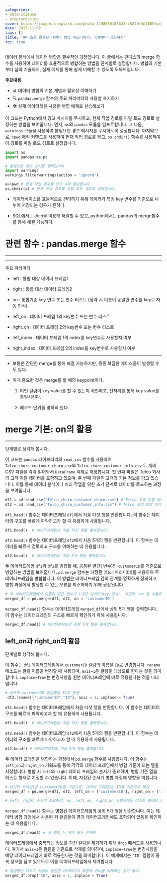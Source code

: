 ```yaml
---
categories:
- data-science
- preprocessing
cover: https://images.unsplash.com/photo-1498050108023-c5249f4df085?w=1920&h=1080&fit=crop
date: 2023-11-02
tags: []
title: '판다스를 활용한 데이터 병합 마스터하기: 기본부터 심화까지'
toc: true
---
```


데이터 분석에서 데이터 병합은 필수적인 과정입니다. 이 글에서는 판다스의 merge 함수를 사용하여 데이터를 효율적으로 병합하는 방법을 단계별로 설명합니다. 병합의 기본부터 심화 기술까지, 실제 예제를 통해 쉽게 이해할 수 있도록 도와드립니다.

**주요내용**
- 📊 데이터 병합의 기본 개념과 필요성 이해하기
- 🔍 `pandas.merge` 함수의 주요 파라미터와 사용법 숙지하기
- 🛠 실제 데이터셋을 사용한 병합 예제로 실습해보기

이 코드는 Python에서 경고 메시지를 무시하고, 현재 작업 경로를 파일 로드 경로로 설정하는 방법을 보여줍니다. 먼저, `os`와 `pandas` 모듈을 임포트합니다. 그 다음, `warnings` 모듈을 사용하여 불필요한 경고 메시지를 무시하도록 설정합니다. 마지막으로, `%pwd` 매직 커맨드를 사용하여 현재 작업 경로를 얻고, `os.chdir()` 함수를 사용하여 이 경로를 파일 로드 경로로 설정합니다.

```python
import os
import pandas as pd

# 불필요한 경고 표시를 생략합니다.
import warnings
warnings.filterwarnings(action = 'ignore')

a=%pwd # 현재 작업 경로를 변수 a에 할당합니다.
os.chdir(a) # 현재 작업 경로를 파일 로드 경로로 설정합니다.
```

- 데이터베이스를 효율적으로 관리하기 위해 데이터가 특정 key 변수를 기준으로 나누어 저장되는 경우가 흔하다.

- SQL에서는 Join을 이용해 해결할 수 있고, python에서는 pandas의 merge함수를 통해 해결 가능하다.

# 관련 함수 : pandas.merge 함수

---


---


주요 파라미터

- left : 통합 대상 데이터 프레임1

- right : 통합 대상 데이터 프레임2

- on : 통합기준 key 변수 또는 변수 리스트 (생략 시 이름이 동일한 변수를 key로 자동 인식)

- left_on : 데이터 프레임 1의 key변수 또는 변수 리스트

- right_on : 데이터 프레임 2의 key변수 또는 변수 리스트

- left_index : 데이터 프레임 1의 index를 key변수로 사용할지 여부

- right_index : 데이터 프레임 2의 index를 key변수로 사용할지 여부

---


- 보통은 간단한 merge를 통해 해결 가능하지만, 종종 복잡한 케이스들이 발생할 수도 있다.

- 이때 중요한 것은 merge를 할 때의 keypoint이다.

    1) 어떤 컬럼이 key value를 할 수 있는지 확인하고, 전처리를 통해 key value를 통일시킨다.

    2) 레코드 단위를 명확히 한다.

# merge 기본: on의 활용

---


단계별로 생각해 봅시다.

이 코드는 `pandas` 라이브러리의 `read_csv` 함수를 사용하여 `Telco_churn_customer_churn.csv`와 `Telco_churn_customer_info.csv` 두 개의 CSV 파일을 각각 읽어와서 `DataFrame` 객체로 저장합니다. 첫 번째 파일은 Telco 회사의 고객 이탈 데이터를 포함하고 있으며, 두 번째 파일은 고객의 기본 정보를 담고 있습니다. 이를 통해 데이터 분석이나 처리 작업을 위한 초기 단계로 데이터를 로드하는 과정을 보여줍니다.

```python
df1 = pd.read_csv("Telco_churn_customer_churn.csv") # Telco 고객 이탈 데이터를 불러옵니다.
df2 = pd.read_csv("Telco_churn_customer_info.csv") # Telco 고객 정보 데이터를 불러옵니다.
```

``df1.head()`` 함수는 데이터프레임 ``df1``에서 처음 다섯 행을 반환합니다. 이 함수는 데이터의 구조를 빠르게 파악하고자 할 때 유용하게 사용됩니다.

```python
df1.head()  # 데이터프레임의 처음 다섯 행을 출력합니다.
```

`df2.head()` 함수는 데이터프레임 `df2`에서 처음 5개의 행을 반환합니다. 이 함수는 데이터를 빠르게 검토하고 구조를 이해하는 데 유용합니다.

```python
df2.head()  # 데이터프레임의 처음 5개 행을 출력합니다.
```

두 데이터프레임 `df1`과 `df2`를 병합할 때, 공통된 열(키 변수)인 `customerID`를 기준으로 병합하는 방법을 보여줍니다. `pd.merge` 함수는 지정된 키(`on` 파라미터)를 사용하여 두 데이터프레임을 병합합니다. 이 방법은 데이터프레임 간의 관계를 명확하게 정의하고, 병합 과정에서 발생할 수 있는 오류를 최소화하기 위해 권장됩니다.

```python
# 두 데이터프레임에서 이름이 같은 변수가 1개만 있어도(key 변수), 가급적 'on'을 사용하는 것이 좋습니다.
merged_df = pd.merge(df1, df2, on = 'customerID')
```

`merged_df.head()` 함수는 데이터프레임 `merged_df`에서 상위 5개 행을 출력합니다. 이 함수는 데이터프레임의 구조를 빠르게 확인하기 위해 사용됩니다.

```python
merged_df.head() # 데이터프레임의 상위 5개 행을 출력합니다.
```

## left_on과 right_on의 활용

단계별로 생각해 봅시다.

이 함수는 `df2` 데이터프레임에서 `customerID` 컬럼의 이름을 `ID`로 변경합니다. `rename` 메소드는 컬럼 이름을 변경할 때 사용되며, `axis=1`은 컬럼을 대상으로 한다는 것을 의미합니다. `inplace=True`는 변경사항을 원본 데이터프레임에 바로 적용한다는 것을 나타냅니다.

```python
# df2의 customerID 컬럼명을 ID로 변경
 df2.rename({"customerID":"ID"}, axis = 1, inplace = True)
```

``df1.head()`` 함수는 데이터프레임에서 처음 다섯 행을 반환합니다. 이 함수는 데이터의 구조를 빠르게 파악하고자 할 때 유용하게 사용됩니다.

```python
df1.head()  # 데이터프레임의 처음 다섯 행을 출력합니다.
```

`df2.head()` 함수는 데이터프레임 `df2`에서 처음 5개의 행을 반환합니다. 이 함수는 데이터의 구조를 빠르게 파악하고자 할 때 유용하게 사용됩니다.

```python
df2.head() # 데이터프레임의 처음 5개 행을 출력합니다.
```

두 데이터 프레임을 병합하는 과정에서 `pd.merge` 함수를 사용합니다. 이 함수는 `left_on`과 `right_on` 키워드를 통해 각각의 데이터 프레임에서 병합 기준이 되는 열을 지정합니다. 병합 시 `left`와 `right` 데이터 프레임의 순서가 중요하며, 병합 기준 열을 리스트 형태로 지정할 수 있습니다. 이때, 지정된 순서가 병합 과정에 영향을 미칩니다.

```python
# 데이터 프레임1은 customerID를 기준으로, 데이터 프레임2는 ID를 기준으로 병합
merged_df = pd.merge(df1, df2, left_on = ['customerID'], right_on = ['ID']) 

# left, right 순서가 중요하며, on, left_on, right_on 키워드에는 리스트 형태로 입력 가능합니다. 순서가 중요합니다.
```

``merged_df.head()`` 함수는 병합된 데이터프레임의 상위 5개 행을 반환합니다. 이는 데이터 병합 과정에서 사용된 키 컬럼들이 결과 데이터프레임에도 포함되어 있음을 확인하는 데 유용합니다.

```python
merged_df.head() # 키 컬럼 두 개가 모두 존재함
```

데이터프레임에서 중복되는 정보를 가진 컬럼을 제거하기 위해 `drop` 메서드를 사용합니다. 여기서 `axis=1`은 컬럼을 기준으로 삭제를 의미하며, `inplace=True`는 변경사항을 해당 데이터프레임에 바로 적용한다는 것을 의미합니다. 이 예제에서는 `'ID'` 컬럼이 중복 정보를 담고 있으므로 이를 데이터프레임에서 제거합니다.

```python
# 컬럼명만 다르고 사실상 동일한 데이터이기 때문에 하나를 삭제하는 것이 좋다.
merged_df.drop('ID', axis = 1, inplace = True)
```
